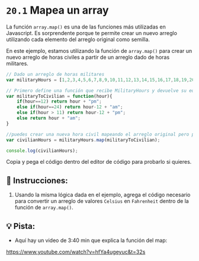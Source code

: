 # `20.1` Mapea un array

La función `array.map()` es una de las funciones más utilizadas en Javascript. Es sorprendente porque te permite crear un nuevo arreglo utilizando cada elemento del arreglo original como semilla.

En este ejemplo, estamos utilizando la función de `array.map()` para crear un nuevo arreglo de horas civiles a partir de un arreglo dado de horas militares.

```js
// Dado un arreglo de horas militares
var militaryHours = [1,2,3,4,5,6,7,8,9,10,11,12,13,14,15,16,17,18,19,20,21,22,23,24];

// Primero define una función que recibe MilitaryHours y devuelve su equivalente en tiempo civil
var militaryToCivilian = function(hour){
	if(hour==12) return hour + "pm";
	else if(hour==24) return hour-12 + "am";
	else if(hour > 11) return hour-12 + "pm";
	else return hour + "am";
}

//puedes crear una nueva hora civil mapeando el arreglo original pero pasando la función militaryToCivilian a la función map
var civilianHours = militaryHours.map(militaryToCivilian);

console.log(civilianHours);
```

Copia y pega el código dentro del editor de código para probarlo si quieres.

## 📝 Instrucciones:

1. Usando la misma lógica dada en el ejemplo, agrega el código necesario para convertir un arreglo de valores `Celsius` en `Fahrenheit` dentro de la función de `array.map()`.

## 💡 Pista:

+ Aquí hay un video de 3:40 min que explica la función del map:

https://www.youtube.com/watch?v=hfYa4ugeyuc&t=32s